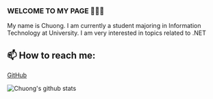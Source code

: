 ### WELCOME TO MY PAGE 👋👋👋
My name is Chuong. I am currently a student majoring in Information Technology at University. I am very interested in topics related to .NET<br>
## 📫 How to reach me: 

[GitHub](https://github.com/jin3107/) 

![Chuong's github stats]((https://github-readme-stats.vercel.app/api?username=jin3107&show_icons=true&theme=tokyonight))

<!--table class="mb-2">
<a href="https://github.com/jin3107/<Name-Repository>/">
  <img align="center" src="https://github-readme-stats.vercel.app/api/pin/?username=jin3107&repo=<Name-Repository>&theme=cobalt" />
</a>
